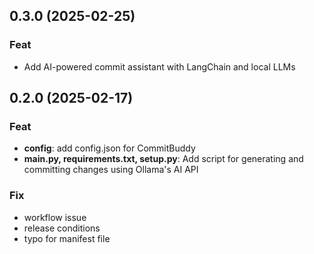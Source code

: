 ## 0.3.0 (2025-02-25)

### Feat

- Add AI-powered commit assistant with LangChain and local LLMs

## 0.2.0 (2025-02-17)

### Feat

- **config**: add config.json for CommitBuddy
- **main.py, requirements.txt, setup.py**: Add script for generating and committing changes using Ollama's AI API

### Fix

- workflow issue
- release conditions
- typo for manifest file
